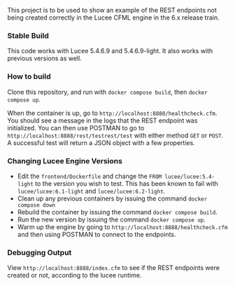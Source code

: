 This project is to be used to show an example of the REST endpoints not being created correctly
in the Lucee CFML engine in the 6.x release train.

### Stable Build
This code works with Lucee 5.4.6.9 and 5.4.6.9-light. It also works with previous versions as well.

### How to build
Clone this repository, and run with `docker compose build`, then `docker compose up`.

When the container is up, go to `http://localhost:8888/healthcheck.cfm`.  You should see a message
in the logs that the REST endpoint was initialized.  You can then use POSTMAN to go to
`http://localhost:8888/rest/testrest/test` with either method `GET` or `POST`.  A successful test will
return a JSON object with a few properties.

### Changing Lucee Engine Versions

- Edit the `frontend/Dockerfile` and change the `FROM lucee/lucee:5.4-light` to the version you wish to
test. This has been known to fail with `lucee/lucee:6.1-light` and `lucee/lucee:6.2-light`.
- Clean up any previous containers by issuing the command `docker compose down`
- Rebuild the container by issuing the command `docker compose build`.
- Run the new version by issuing the command `docker compose up`.
- Warm up the engine by going to `http://localhost:8888/healthcheck.cfm` and then using POSTMAN to connect
to the endpoints.

### Debugging Output

View `http://localhost:8888/index.cfm` to see if the REST endpoints were created or not, according to the
lucee runtime.